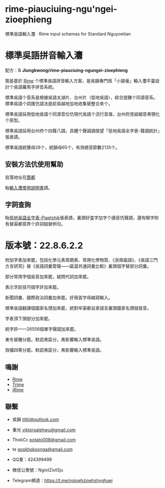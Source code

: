 # rime-piauciuing-ngu'ngei-zioephieng
標準吳語輸入灋 · Rime input schemas for Standard Nguyoetian
# 標準吳語拼音輸入灋


配方：℞ **Jiungkwong/rime-piauciuing-ngungei-zioephieng**

箇是基於 [Rime](https://rime.im/) 个標準吳語拼音輸入方案，是吳韻專門爲「小狼毫」輸入灋平臺設計个吳語羅馬字拼音系統。

標準吳語个音系是根據吳語太湖片、台州片（低地吳語），綜合提鍊个同源音系。標準吳語个詞匯伉語法是趁吳越地加地收集替整合來个。

標準吳語採用低地吳語个同源音位伉現代吳語个流行音值，台州府見組細音弗顎化个原型。

標準吳語採用台州府个四聲八調，具體个聲調調值望「低地吳語全字表-聲調統計」張表請。

標準吳語統聲母28个，統韻母65个，有效總音節數2135个。

## 安裝方法伉使用幫助

宕落地址在[箇都](https://github.com/Jiungkwong/rime-piauciuing-ngungei-zioephieng)

眙[輸入灋使用說明書](https://github.com/Jiungkwong/rime-piauciuing-ngungei-zioephieng/blob/d29cf31a1c2ebeed38525d30945c367f1b3561ce/%E8%BC%B8%E5%85%A5%E7%81%8B%E4%BD%BF%E7%94%A8%E8%AA%AA%E6%98%8E%E6%9B%B8.docx)請。

## 字詞查詢

眙[低地吳語全字表-Piaetshik](https://github.com/Jiungkwong/piauciuing-ngungei-zioe-zypiau/blob/main/%E4%BD%8E%E5%9C%B0%E5%90%B3%E8%AA%9E%E5%85%A8%E5%AD%97%E8%A1%A820220805-%E4%BF%AE%E8%A8%82%E7%89%88.xlsm)張表請，裏頭好査字加字个讀音伉聲調，還有眼字附有替渠都搭界个許詞組替例句。

# 版本號：22.8.6.2.2

附加字表加來罷，包括化學元素周期表、常用化學物質、《浙南甌語》、《吳語三門方言研究》替《吳語詞彙管窺——甌滬共通詞彙比較》裏頭個字替部分詞彙。

部分常用字個吳音加來罷，疑問代詞加來罷。

表示烹飪技巧個字許加來罷。

新聞詞彙、國際政治詞彙加來罷。好用首字母縮寫輸入。

標準吳語翻譯個國家名頭加來罷，統對牢渠都自家語言裏頭國家名頭個發音。

字表頂下頭部分加來罷。

統字許——26556個單字聲調加來罷。

東冬替鍾分罷。默認弗區分，弗影響輸入標準吳語。

效攝四等分罷。默認弗區分，弗影響輸入標準吳語。

## 鳴謝

- [Rime](https://rime.im/)
- [Trime](https://github.com/osfans/trime)
- [iRime](https://github.com/jimmy54/iRime)

## 聯繫

- 吳韻 <tittii@outlook.com>
- 重光 <viktorsalehwu@gmail.com>
- ThokCc <potato008@gmail.com>
- te <goskhokoonga@gmail.com>

- QQ羣：424399499
- 微信公衆號：NgiotZiotSju
- Telegram頻道：https://t.me/ngioehzioehshyghuei
